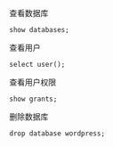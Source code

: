 查看数据库
```
show databases;
```
查看用户
```
select user();
```
查看用户权限
```
show grants;
```
删除数据库
```
drop database wordpress;
```
<!--more-->
